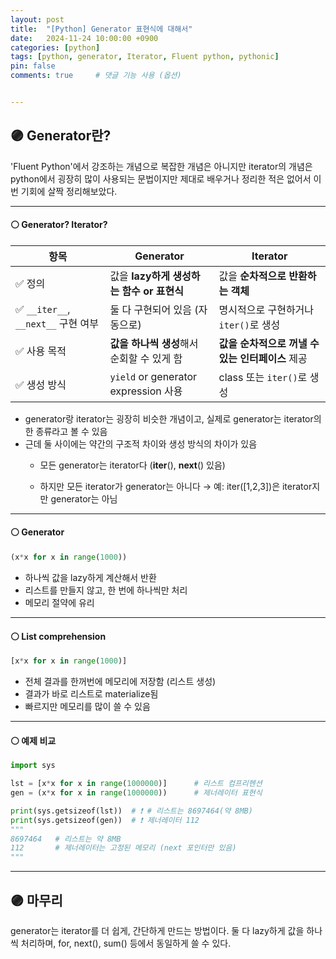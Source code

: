 ```yaml
---
layout: post
title:  "[Python] Generator 표현식에 대해서"
date:   2024-11-24 10:00:00 +0900
categories: [python]
tags: [python, generator, Iterator, Fluent python, pythonic]
pin: false
comments: true     # 댓글 기능 사용 (옵션)


---
```

## 🟣 Generator란?
'Fluent Python'에서 강조하는 개념으로 복잡한 개념은 아니지만 iterator의 개념은 python에서 굉장히 많이 사용되는 문법이지만 제대로 배우거나 정리한 적은 없어서 이번 기회에 살짝 정리해보았다.

---

#### ⚪ Generator? Iterator?
| 항목                             | Generator                               | Iterator                                      |
| ------------------------------ | --------------------------------------- | --------------------------------------------- |
| ✅ 정의                           | 값을 **lazy하게 생성하는 함수 or 표현식**            | 값을 **순차적으로 반환하는 객체**                          |
| ✅ `__iter__`, `__next__` 구현 여부 | 둘 다 구현되어 있음 (자동으로)                      | 명시적으로 구현하거나 `iter()`로 생성                      |
| ✅ 사용 목적                        | **값을 하나씩 생성**해서 순회할 수 있게 함              | **값을 순차적으로 꺼낼 수 있는 인터페이스** 제공                 |
| ✅ 생성 방식                        | `yield` or generator expression 사용      | class 또는 `iter()`로 생성                         |

- generator랑 iterator는 굉장히 비슷한 개념이고, 실제로 generator는 iterator의 한 종류라고 볼 수 있음
- 근데 둘 사이에는 약간의 구조적 차이와 생성 방식의 차이가 있음
  * 모든 generator는 iterator다 (__iter__(), __next__() 있음)

  * 하지만 모든 iterator가 generator는 아니다
      → 예: iter([1,2,3])은 iterator지만 generator는 아님


---

#### ⚪ Generator
```py
(x*x for x in range(1000))
```
- 하나씩 값을 lazy하게 계산해서 반환
- 리스트를 만들지 않고, 한 번에 하나씩만 처리
- 메모리 절약에 유리

---

#### ⚪ List comprehension  
```py
[x*x for x in range(1000)]
```
- 전체 결과를 한꺼번에 메모리에 저장함 (리스트 생성)
- 결과가 바로 리스트로 materialize됨
- 빠르지만 메모리를 많이 쓸 수 있음

---


#### ⚪ 예제 비교 
```py
import sys

lst = [x*x for x in range(1000000)]      # 리스트 컴프리헨션
gen = (x*x for x in range(1000000))      # 제너레이터 표현식

print(sys.getsizeof(lst))  # ❗ # 리스트는 8697464(약 8MB)
print(sys.getsizeof(gen))  # ❗ 제너레이터 112
"""
8697464   # 리스트는 약 8MB
112       # 제너레이터는 고정된 메모리 (next 포인터만 있음)
"""
```
 
---


## 🟣 마무리

generator는 iterator를 더 쉽게, 간단하게 만드는 방법이다. 둘 다 lazy하게 값을 하나씩 처리하며, for, next(), sum() 등에서 동일하게 쓸 수 있다.


